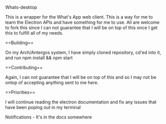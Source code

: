 Whats-desktop

This is a wrapper for the What's App web client. This is a way for me to learn the Electron APIs and have something for me to use. All are welcome to fork this since I can not
guarantee that I will be on top of this once I get this to fulfill all of my needs.

==Building==

On my Arch/Antergos system, I have simply cloned repository, cd'ed into
it, and run npm install && npm start

==Contributing==

Again, I can not guarantee that I will be on top of this and so I may
not be ontop of accepting anything sent to me here.

==Priorities==

I will continue reading the electron documentation and fix any issues
that have been poping out in my terminal

Notifications - It's in the docs somewhere
